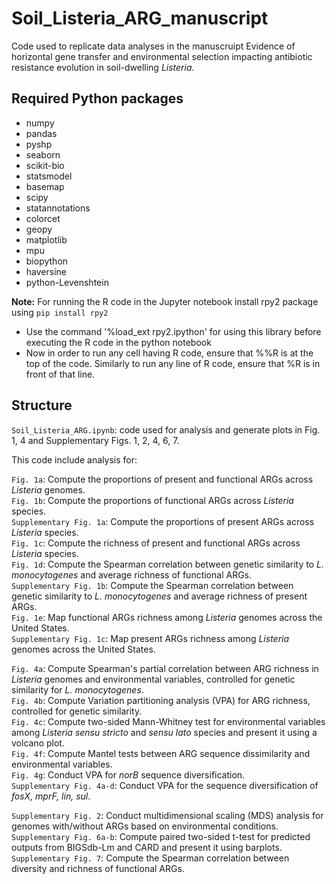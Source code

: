 # Soil_Listeria_ARG_manuscript
Code used to replicate data analyses in the manuscruipt Evidence of horizontal gene transfer and environmental selection impacting antibiotic resistance evolution in soil-dwelling _Listeria_.

## Required Python packages
- numpy 
- pandas 
- pyshp 
- seaborn 
- scikit-bio 
- statsmodel 
- basemap
- scipy
- statannotations
- colorcet
- geopy 
- matplotlib 
- mpu
- biopython
- haversine
- python-Levenshtein

**Note:**
For running the R code in the Jupyter notebook install rpy2 package using `pip install rpy2`

- Use the command '%load_ext rpy2.ipython' for using this library before executing the R code in the python notebook
- Now in order to run any cell having R code, ensure that %%R is at the top of the code. Similarly to run any line of R code, ensure that %R is in front of that line.

## Structure
```Soil_Listeria_ARG.ipynb```: code used for analysis and generate plots in Fig. 1, 4 and Supplementary Figs. 1, 2, 4, 6, 7.

This code include analysis for:

```Fig. 1a```: Compute the proportions of present and functional ARGs across _Listeria_ genomes.\
```Fig. 1b```: Compute the proportions of functional ARGs across _Listeria_ species.\
```Supplementary Fig. 1a```: Compute the proportions of present ARGs across _Listeria_ species.\
```Fig. 1c```: Compute the richness of present and functional ARGs across _Listeria_ species.\
```Fig. 1d```: Compute the Spearman correlation between genetic similarity to _L. monocytogenes_ and average richness of functional ARGs.\
```Supplementary Fig. 1b```: Compute the Spearman correlation between genetic similarity to _L. monocytogenes_ and average richness of present ARGs.\
```Fig. 1e```: Map functional ARGs richness among _Listeria_ genomes across the United States.\
```Supplementary Fig. 1c```: Map present ARGs richness among _Listeria_ genomes across the United States.

```Fig. 4a```: Compute Spearman's partial correlation between ARG richness in _Listeria_ genomes and environmental variables, controlled for genetic similarity for _L. monocytogenes_.\
```Fig. 4b```: Compute Variation partitioning analysis (VPA) for ARG richness, controlled for genetic similarity.\
```Fig. 4c```: Compute two-sided Mann-Whitney test for environmental variables among _Listeria sensu stricto_ and _sensu lato_ species and present it using a volcano plot.\
```Fig. 4f```: Compute Mantel tests between ARG sequence dissimilarity and environmental variables.\
```Fig. 4g```: Conduct VPA for _norB_ sequence diversification.\
```Supplementary Fig. 4a-d```: Conduct VPA for the sequence diversification of _fosX, mprF, lin, sul_.

```Supplementary Fig. 2```: Conduct multidimensional scaling (MDS) analysis for genomes with/without ARGs based on environmental conditions.\
```Supplementary Fig. 6a-b```: Compute paired two-sided t-test for predicted outputs from BIGSdb-Lm and CARD and present it using barplots.\
```Supplementary Fig. 7```: Compute the Spearman correlation between diversity and richness of functional ARGs.
